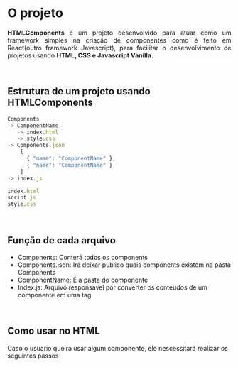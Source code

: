 # O projeto
<p align="justify">
 <strong>HTMLComponents</strong> é um projeto desenvolvido para atuar como um  framework simples na criação de componentes como é feito em React(outro framework Javascript), para facilitar o desenvolvimento de projetos usando <strong>HTML, CSS e Javascript Vanilla.</strong>
</p>

</br>

## Estrutura de um projeto usando HTMLComponents
```javascript
Components
-> ComponentName
   -> index.html
   -> style.css
-> Components.json
    [ 
      { "name": "ComponentName" }, 
      { "name": "ComponentName" } 
    ]
-> index.js

index.html
script.js
style.css
```

</br>

## Função de cada arquivo
* Components: Conterá todos os components
* Components.json: Irá deixar publico quais components existem na pasta Components
* ComponentName: É a pasta do componente
* Index.js: Arquivo responsavel por converter os conteudos de um componente em uma tag

</br>

## Como usar no HTML
<p>
 Caso o usuario queira usar algum componente, ele nescessitará realizar os seguintes passos
</p>


